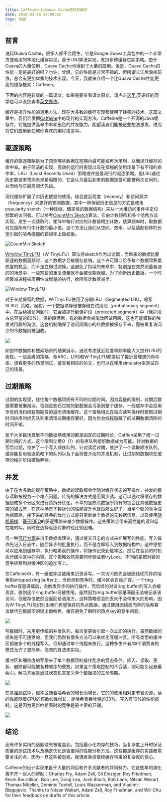 ```yaml
---
title: Caffeine-比Guava Cache更好的缓存
date: 2018-03-26 17:09:15
tags: 性能
---
```


## 前言 ##
说起Guava Cache，很多人都不会陌生，它是Google Guava工具包中的一个非常方便易用的本地化缓存实现，基于LRU算法实现，支持多种缓存过期策略。由于Guava的大量使用，Guava Cache也得到了大量的应用。但是，Guava Cache的性能一定是最好的吗？也许，曾经，它的性能是非常不错的。但所谓长江后浪推前浪，总会有更加优秀的技术出现。今天，我就来介绍一个比Guava Cache性能更高的缓存框架：Caffeine。

下面的内容是转载的一篇译文，如果需要查看译文原文，请点击[这里](https://segmentfault.com/a/1190000008751999),英语好的同学也可以直接查看[英文原作](http://highscalability.com/blog/2016/1/25/design-of-a-modern-cache.html)。

缓存是提升性能的通用方法，现在大多数的缓存实现都使用了经典的技术。这篇文章中，我们会发掘[Caffeine](https://github.com/ben-manes/caffeine)中的现代的实现方法。Caffeine是一个开源的Java缓存库，它能提供高命中率和出色的并发能力。期望读者们能被这些想法激发，进而将它们应用到任何你喜欢的编程语言中。

## 驱逐策略 ##

缓存的驱逐策略是为了预测哪些数据在短期内最可能被再次用到，从而提升缓存的命中率。由于简洁的实现、高效的运行时表现以及在常规的使用场景下有不错的命中率，LRU（Least Recently Used）策略或许是最流行的驱逐策略。但LRU通过历史数据来预测未来是局限的，它会认为最后到来的数据是最可能被再次访问的，从而给与它最高的优先级。

现代缓存扩展了对历史数据的使用，结合就近程度（recency）和访问频次（frequency）来更好的预测数据。其中一种保留历史信息的方式是使用popularity sketch（一种压缩、概率性的数据结构）来从一大堆访问事件中定位频繁的访问者。可以参考[CountMin Sketch](http://dimacs.rutgers.edu/~graham/pubs/papers/cmsoft.pdf)算法，它由计数矩阵和多个哈希方法实现。发生一次读取时，矩阵中每行对应的计数器增加计数，估算频率时，取数据对应是所有行中计数的最小值。这个方法让我们从空间、效率、以及适配矩阵的长宽引起的哈希碰撞的错误率上做权衡。

![CountMin Sketch](https://segmentfault.com/img/remote/1460000008752002?w=505&h=202)

[Window TinyLFU](https://arxiv.org/pdf/1512.00727.pdf)（W-TinyLFU）算法将sketch作为过滤器，当新来的数据比要驱逐的数据高频时，这个数据才会被缓存接纳。这个许可窗口给予每个数据项积累热度的机会，而不是立即过滤掉。这避免了持续的未命中，特别是在突然流量暴涨的的场景中，一些短暂的重复流量就不会被长期保留。为了刷新历史数据，一个时间衰减进程被周期性或增量的执行，给所有计数器减半。

![Window TinyLFU](https://segmentfault.com/img/remote/1460000008752003?w=498&h=191)

对于长期保留的数据，W-TinyLFU使用了分段LRU（Segmented LRU，缩写SLRU）策略。起初，一个数据项存储被存储在试用段（probationary segment）中，在后续被访问到时，它会被提升到保护段（protected segment）中（保护段占总容量的80%）。保护段满后，有的数据会被淘汰回试用段，这也可能级联的触发试用段的淘汰。这套机制确保了访问间隔小的热数据被保存下来，而被重复访问少的冷数据则被回收。

![](https://segmentfault.com/img/remote/1460000008752004?w=566&h=636)

如图中数据库和搜索场景的结果展示，通过考虑就近程度和频率能大大提升LRU的表现。一些高级的策略，像ARC，LIRS和W-TinyLFU都提供了接近最理想的命中率。想看更多的场景测试，请查看相应的论文，也可以在使用simulator来测试自己的场景。

## 过期策略 ##
过期的实现里，往往每个数据项拥有不同的过期时间。因为容量的限制，过期后数据需要被懒淘汰，否则这些已过期的脏数据会污染到整个缓存。一般缓存中会启用专有的清扫线程周期性的遍历清理缓存。这个策略相比在每次读写操作时按照过期时间排序的优先队列来清理过期缓存要好，因为后台线程隐藏了的过期数据清除的时间开销。

鉴于大多数场景里不同数据项使用的都是固定的过期时长，Caffien采用了统一过期时间的方式。这个限制让用O（1）的有序队列组织数据成为可能。针对数据的写后过期，维护了一个写入顺序队列，针对读后过期，维护了一个读取顺序队列。缓存能复用驱逐策略下的队列以及下面将要介绍的并发机制，让过期的数据项在缓存的维护阶段被抛弃掉。

## 并发 ##
由于在大多数的缓存策略中，数据的读取都会伴随对缓存状态的写操作，并发的缓存读取被视为一个难点问题。传统的解决方式是用同步锁。这可以通过将缓存的数据划成多个分区来进行锁拆分优化。不幸的是热点数据所持有的锁会比其他数据更常的被占有，在这种场景下锁拆分的性能提升也就没那么好了。当单个锁的竞争成为瓶颈后，接下来的经典的优化方式是只更新单个数据的元数据信息，以及使用[随机采样](http://citeseerx.ist.psu.edu/viewdoc/download?doi=10.1.1.110.8469&rep=rep1&type=pdf)、[基于FIFO](https://en.wikipedia.org/wiki/Page_replacement_algorithm#Second-chance)的驱逐策略来减少数据操作。这些策略会带来高性能的读和低性能的写，同时在选择驱逐对象时也比较困难。

另一种[可行方案](http://web.cse.ohio-state.edu/hpcs/WWW/HTML/publications/papers/TR-09-1.pdf)来自于数据库理论，通过提交日志的方式来扩展写的性能。写入操作先记入日志中，随后异步的批量执行，而不是立即写入到数据结构中。这种思想可以应用到缓存中，执行哈希表的操作，将操作记录到缓冲区，然后在合适的时机执行缓冲区中的内容。这个策略依然需要同步锁或者tryLock，不同的是把对锁的竞争转移到对缓冲区的追加写上。

在Caffeine中，有一组缓冲区被用来记录读写。一次访问首先会被因线程而异的哈希到stripped ring buffer上，当检测到竞争时，缓冲区会自动扩容。一个ring buffer容量满载后，会触发异步的执行操作，而后续的对该ring buffer的写入会被丢弃，直到这个ring buffer可被使用。虽然因为ring buffer容量满而无法被记录该访问，但缓存值依然会返回给调用方。这种策略信息的丢失不会带来大的影响，因为W-TinyLFU能识别出我们希望保存的热点数据。通过使用因线程而异的哈希算法替代在数据项的键上做哈希，缓存避免了瞬时的热点key的竞争问题。

![](https://segmentfault.com/img/remote/1460000008752005?w=404&h=187)

写数据时，采用更传统的并发队列，每次变更会引起一次立即的执行。虽然数据的损失是不可接受的，但我们仍然有很多方法可以来优化写缓冲区。所有类型的缓冲区都被多个的线程写入，但却通过单个线程来执行。这种多生产者/单个消费者的模式允许了更简单、高效的算法来实现。

缓冲区和细粒度的写带来了单个数据项的操作乱序的竞态条件。插入、读取、更新、删除都可能被各种顺序的重放，如果这个策略控制的不合适，则可能引起悬垂索引。解决方案是通过状态机来定义单个数据项的生命周期。

![](https://segmentfault.com/img/remote/1460000008752005?w=404&h=187)

在[基准测试](https://github.com/ben-manes/caffeine/wiki/Benchmarks#read-100-1)中，缓冲区随着哈希表的增长而增长，它的的使用相对更节省资源。读的性能随着CPU的核数线性增长，是哈希表吞吐量的33%。写入有10%的性能损耗，这是因为更新哈希表时的竞争是最主要的开销。

![](https://segmentfault.com/img/remote/1460000008752006?w=525&h=307)

## 结论 ##
还有许多实用的话题没有被覆盖到。包括最小化内存的技巧，当复杂度上升时保证质量的测试技术以及确定优化是否值得的性能分析方法。这些都是缓存的实践者需要关注的点，因为一旦这些被忽视，就很难重拾掌控缓存带来的复杂度的信心。

Caffeine的设计实现来自于大量的洞见和许多贡献者的共同努力。它这些年的演化离不开一些人的帮助：Charles Fry, Adam Zell, Gil Einziger, Roy Friedman, Kevin Bourrillion, Bob Lee, Doug Lea, Josh Bloch, Bob Lane, Nitsan Wakart, Thomas Müeller, Dominic Tootell, Louis Wasserman, and Vladimir Blagojevic. Thanks to Nitsan Wakart, Adam Zell, Roy Friedman, and Will Chu for their feedback on drafts of this article.
